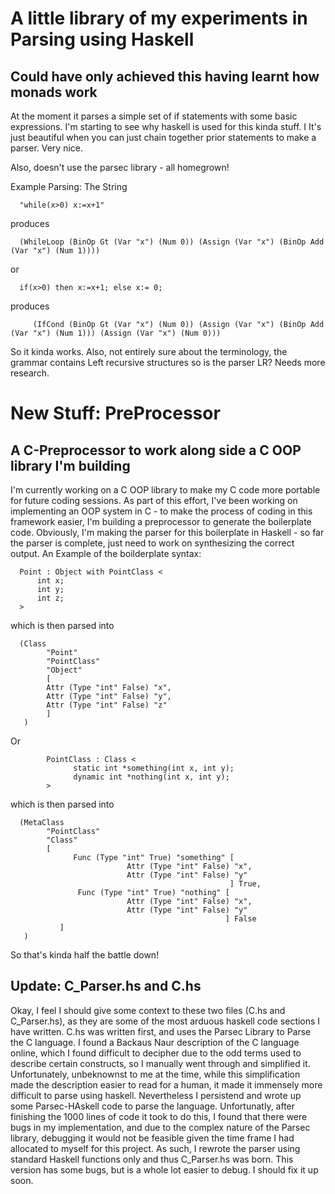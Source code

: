 # A little library of my experiments in Parsing using Haskell
## Could have only achieved this having learnt how monads work

At the moment it parses a simple set of if statements with some basic expressions. I'm starting to see why haskell is used for this kinda stuff. I
It's just beautiful when you can just chain together prior statements to make a parser. Very nice.

Also, doesn't use the parsec library - all homegrown!

Example Parsing:
The String


      "while(x>0) x:=x+1"



produces



      (WhileLoop (BinOp Gt (Var "x") (Num 0)) (Assign (Var "x") (BinOp Add (Var "x") (Num 1))))



or



      if(x>0) then x:=x+1; else x:= 0;




produces



         (IfCond (BinOp Gt (Var "x") (Num 0)) (Assign (Var "x") (BinOp Add (Var "x") (Num 1))) (Assign (Var "x") (Num 0)))
 
 So it kinda works.
Also, not entirely sure about the terminology, the grammar contains Left recursive structures so is the parser LR?
Needs more research.

# New Stuff: PreProcessor
## A C-Preprocessor to work along side a C OOP library I'm building
I'm currently working on a C OOP library to make my C code more portable for future coding sessions. As part of this effort, I've been working on implementing an OOP system in C - to make the process of coding in this framework easier, I'm building a preprocessor to generate the boilerplate code.
Obviously, I'm making the parser for this boilerplate in Haskell - so far the parser is complete, just need to work on synthesizing the correct output.
An Example of the boilderplate syntax:

      Point : Object with PointClass <
	      int x;
	      int y;
	      int z;
      >
 which is then parsed into
 
      (Class 
            "Point" 
            "PointClass" 
            "Object" 
            [
            Attr (Type "int" False) "x",
            Attr (Type "int" False) "y",
            Attr (Type "int" False) "z"
            ]
       )
Or

            PointClass : Class <
                  static int *something(int x, int y);
                  dynamic int *nothing(int x, int y);
            >
which is then parsed into

      (MetaClass 
            "PointClass"
            "Class"
            [
                  Func (Type "int" True) "something" [
                              Attr (Type "int" False) "x",
                              Attr (Type "int" False) "y"
                                                     ] True,
                   Func (Type "int" True) "nothing" [
                              Attr (Type "int" False) "x",
                              Attr (Type "int" False) "y"
                                                    ] False
	           ]
       )
       
 So that's kinda half the battle down!
 
 ## Update: C_Parser.hs and C.hs
 Okay, I feel I should give some context to these two files (C.hs and C_Parser.hs), as they are some of the most arduous haskell code sections I have written. C.hs was written first, and uses the Parsec Library to Parse the C language. I found a Backaus Naur description of the C language online, which I found difficult to decipher due to the odd terms used to describe certain constructs, so I manually went through and simplified it. Unfortunately, unbeknownst to me at the time, while this simplification made the description easier to read for a human, it made it immensely more difficult to parse using haskell. Nevertheless I persistend and wrote up some Parsec-HAskell code to parse the language. Unfortunatly, after finishing the 1000 lines of code it took to do this, I found that there were bugs in my implementation, and due to the complex nature of the Parsec library, debugging it would not be feasible given the time frame I had allocated to myself for this project. As such, I rewrote the parser using standard Haskell functions only and thus C_Parser.hs was born. This version has some bugs, but is a whole lot easier to debug. I should fix it up soon.
